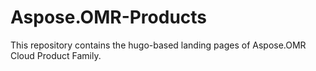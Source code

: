 # Aspose.OMR-Products

This repository contains the hugo-based landing pages of Aspose.OMR Cloud Product Family.
